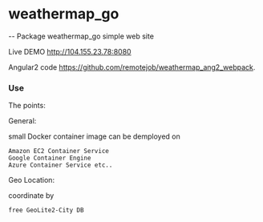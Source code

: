 # weathermap_go
--
Package weathermap_go simple web site

Live DEMO http://104.155.23.78:8080

Angular2 code https://github.com/remotejob/weathermap_ang2_webpack.


### Use

The points:

General:

small Docker container image can be demployed on

    Amazon EC2 Container Service
    Google Container Engine
    Azure Container Service etc..

Geo Location:

coordinate by

    free GeoLite2-City DB
